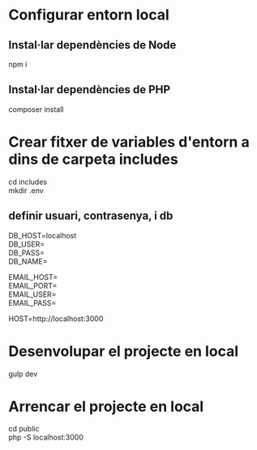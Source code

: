 # Configurar entorn local
## Instal·lar dependències de Node
npm i

## Instal·lar dependències de PHP
composer install

# Crear fitxer de variables d'entorn a dins de carpeta includes
cd includes\
mkdir .env

## definir usuari, contrasenya, i db
DB_HOST=localhost\
DB_USER=\
DB_PASS=\
DB_NAME=

EMAIL_HOST=\
EMAIL_PORT=\
EMAIL_USER=\
EMAIL_PASS=

HOST=http://localhost:3000

# Desenvolupar el projecte en local
gulp dev

# Arrencar el projecte en local
cd public\
php -S localhost:3000